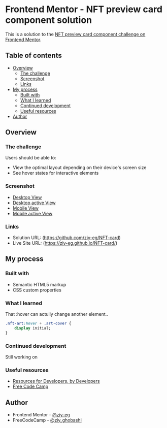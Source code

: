# Frontend Mentor - NFT preview card component solution

This is a solution to the [NFT preview card component challenge on Frontend Mentor](https://www.frontendmentor.io/challenges/nft-preview-card-component-SbdUL_w0U).

## Table of contents

- [Overview](#overview)
  - [The challenge](#the-challenge)
  - [Screenshot](#screenshot)
  - [Links](#links)
- [My process](#my-process)
  - [Built with](#built-with)
  - [What I learned](#what-i-learned)
  - [Continued development](#continued-development)
  - [Useful resources](#useful-resources)
- [Author](#author)


## Overview

### The challenge

Users should be able to:
- View the optimal layout depending on their device's screen size
- See hover states for interactive elements

### Screenshot

- [Desktop View](./design/desktop-view.png)
- [Desktop active View](./design/desktop-active.png)
- [Mobile View](./design/mobile-view.png)
- [Mobile active View](./design/mobile-active.png)

### Links

- Solution URL: (https://github.com/ziy-eg/NFT-card)
- Live Site URL: (https://ziy-eg.github.io/NFT-card/)

## My process

### Built with

- Semantic HTML5 markup
- CSS custom properties

### What I learned

That :hover can actully change another element..

```css
.nft-art:hover + .art-cover {
    display initial;
}
```

### Continued development

Still working on <Webkit>

### Useful resources

- [Resources for Developers, by Developers](https://developer.mozilla.org/en-US/)
- [Free Code Camp](https://www.freecodecamp.org/learn/)

## Author

- Frontend Mentor - [@ziy-eg](https://www.frontendmentor.io/profile/ziy-eg)
- FreeCodeCamp - [@ziy_ghobashi](https://www.freecodecamp.org/ziy_ghobashi)
